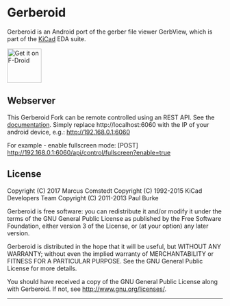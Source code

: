 Gerberoid
=========

Gerberoid is an Android port of the gerber file viewer GerbView, which
is part of the [KiCad][1] EDA suite.

<a href="https://f-droid.org/packages/se.pp.mc.android.Gerberoid/" target="_blank">
<img src="https://f-droid.org/badge/get-it-on.png" alt="Get it on F-Droid" height="80"/></a>

Webserver
-------
This Gerberoid Fork can be remote controlled using an REST API. See the [documentation](webserver-definition.md).
Simply replace http://localhost:6060 with the IP of your android device, e.g.: http://192.168.0.1:6060

For example - enable fullscreen mode:
[POST] http://192.168.0.1:6060/api/control/fullscreen?enable=true

License
-------

Copyright (C) 2017 Marcus Comstedt
Copyright (C) 1992-2015 KiCad Developers Team
Copyright (C) 2011-2013 Paul Burke

Gerberoid is free software: you can redistribute it and/or modify
it under the terms of the GNU General Public License as published by
the Free Software Foundation, either version 3 of the License, or
(at your option) any later version.

Gerberoid is distributed in the hope that it will be useful,
but WITHOUT ANY WARRANTY; without even the implied warranty of
MERCHANTABILITY or FITNESS FOR A PARTICULAR PURPOSE.  See the
GNU General Public License for more details.

You should have received a copy of the GNU General Public License
along with Gerberoid.  If not, see <http://www.gnu.org/licenses/>.

---

[1]: http://kicad-pcb.org/
